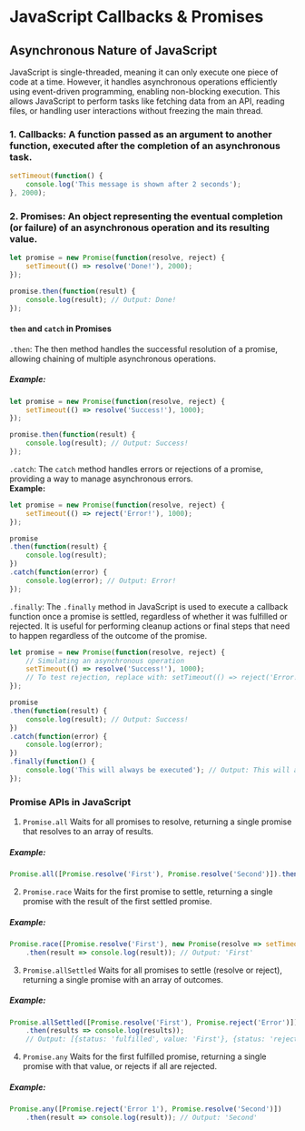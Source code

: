 # JavaScript Callbacks & Promises

## Asynchronous Nature of JavaScript
JavaScript is single-threaded, meaning it can only execute one piece of code at a time. However, it handles asynchronous operations efficiently using event-driven programming, enabling non-blocking execution. This allows JavaScript to perform tasks like fetching data from an API, reading files, or handling user interactions without freezing the main thread.

### 1. **Callbacks**: A function passed as an argument to another function, executed after the completion of an asynchronous task.
```js
setTimeout(function() {
    console.log('This message is shown after 2 seconds');
}, 2000);
```

### 2. **Promises**: An object representing the eventual completion (or failure) of an asynchronous operation and its resulting value.
```js
let promise = new Promise(function(resolve, reject) {
    setTimeout(() => resolve('Done!'), 2000);
});

promise.then(function(result) {
    console.log(result); // Output: Done!
});
```

#### `then` and `catch` in Promises
`.then`: The then method handles the successful resolution of a promise, allowing chaining of multiple asynchronous operations.<br>
##### **Example:**
```js
let promise = new Promise(function(resolve, reject) {
    setTimeout(() => resolve('Success!'), 1000);
});

promise.then(function(result) {
    console.log(result); // Output: Success!
});
```

`.catch`: The `catch` method handles errors or rejections of a promise, providing a way to manage asynchronous errors.<br>
**Example:**
```js
let promise = new Promise(function(resolve, reject) {
    setTimeout(() => reject('Error!'), 1000);
});

promise
.then(function(result) {
    console.log(result);
})
.catch(function(error) {
    console.log(error); // Output: Error!
});
```

`.finally`: The `.finally` method in JavaScript is used to execute a callback function once a promise is settled, regardless of whether it was fulfilled or rejected. It is useful for performing cleanup actions or final steps that need to happen regardless of the outcome of the promise.
```js
let promise = new Promise(function(resolve, reject) {
    // Simulating an asynchronous operation
    setTimeout(() => resolve('Success!'), 1000);
    // To test rejection, replace with: setTimeout(() => reject('Error!'), 1000);
});

promise
.then(function(result) {
    console.log(result); // Output: Success!
})
.catch(function(error) {
    console.log(error);
})
.finally(function() {
    console.log('This will always be executed'); // Output: This will always be executed
});
```

### Promise APIs in JavaScript
1. `Promise.all`
Waits for all promises to resolve, returning a single promise that resolves to an array of results.<br>
##### **Example:**
```js
Promise.all([Promise.resolve('First'), Promise.resolve('Second')]).then(results => console.log(results)); // Output: ['First', 'Second']
```

2. `Promise.race`
Waits for the first promise to settle, returning a single promise with the result of the first settled promise.<br>
##### **Example:**
```js
Promise.race([Promise.resolve('First'), new Promise(resolve => setTimeout(resolve, 500, 'Second'))])
    .then(result => console.log(result)); // Output: 'First'
```

3. `Promise.allSettled`
Waits for all promises to settle (resolve or reject), returning a single promise with an array of outcomes.<br>
##### **Example:**
```js
Promise.allSettled([Promise.resolve('First'), Promise.reject('Error')])
    .then(results => console.log(results)); 
    // Output: [{status: 'fulfilled', value: 'First'}, {status: 'rejected', reason: 'Error'}]
```
4. `Promise.any`
Waits for the first fulfilled promise, returning a single promise with that value, or rejects if all are rejected.<br>
##### **Example:**
```js
Promise.any([Promise.reject('Error 1'), Promise.resolve('Second')])
    .then(result => console.log(result)); // Output: 'Second'
```



